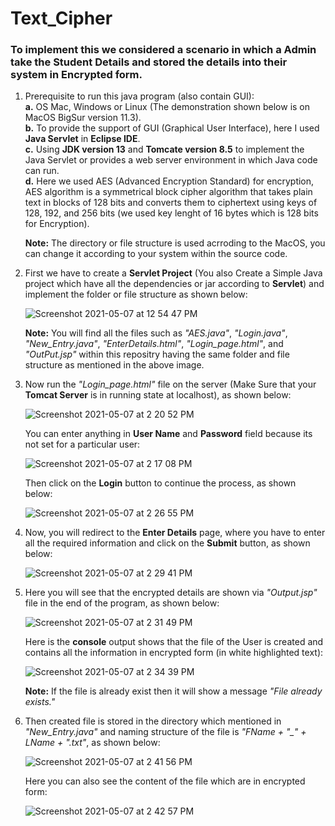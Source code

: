 # Text_Cipher

### To implement this we considered a scenario in which a **Admin** take the **Student Details** and stored the details into their system in Encrypted form. <br />
1. Prerequisite to run this java program (also contain GUI):<br />
   **a.** OS Mac, Windows or Linux (The demonstration shown below is on MacOS BigSur version 11.3). <br />
   **b.** To provide the support of GUI (Graphical User Interface), here I used **Java Servlet** in **Eclipse IDE**. <br />
   **c.** Using **JDK version 13** and **Tomcate version 8.5** to implement the Java Servlet or provides a web server environment in which Java code can run. <br />
   **d.** Here we used AES (Advanced Encryption Standard) for encryption, AES algorithm is a symmetrical block cipher algorithm that takes plain text in blocks of 128 bits and converts them to ciphertext using keys of 128, 192, and 256 bits (we used key lenght of 16 bytes which is 128 bits for Encryption). <br />
   
   **Note:** The directory or file structure is used acrroding to the MacOS, you can change it according to your system within the source code.
2. First we have to create a **Servlet Project** (You also Create a Simple Java project which have all the dependencies or jar according to **Servlet**) and implement the folder or file structure as shown below:

    ![Screenshot 2021-05-07 at 12 54 47 PM](https://user-images.githubusercontent.com/46700867/117413392-8b49e200-af33-11eb-91ab-3a181a8018ae.png)

   **Note:** You will find all the files such as *"AES.java"*, *"Login.java"*, *"New_Entry.java"*, *"EnterDetails.html"*, *"Login_page.html"*, and *"OutPut.jsp"* within this repositry having the same folder and file structure as mentioned in the above image.

3. Now run the *"Login_page.html"* file on the server (Make Sure that your **Tomcat Server** is in running state at localhost), as shown below:

    ![Screenshot 2021-05-07 at 2 20 52 PM](https://user-images.githubusercontent.com/46700867/117424468-71160100-af3f-11eb-85f0-5cdcc79134ae.png)

    You can enter anything in **User Name** and **Password** field because its not set for a particular user:
    
    ![Screenshot 2021-05-07 at 2 17 08 PM](https://user-images.githubusercontent.com/46700867/117424562-85f29480-af3f-11eb-89ad-2fef165c0bde.png)
    
    Then click on the **Login** button to continue the process, as shown below:
    
    ![Screenshot 2021-05-07 at 2 26 55 PM](https://user-images.githubusercontent.com/46700867/117425286-48dad200-af40-11eb-97ac-a695743a7b04.png)

4. Now, you will redirect to the **Enter Details** page, where you have to enter all the required information and click on the **Submit** button, as shown below:

    ![Screenshot 2021-05-07 at 2 29 41 PM](https://user-images.githubusercontent.com/46700867/117425698-abcc6900-af40-11eb-8f78-5ec1e39a00b2.png)

5. Here you will see that the encrypted details are shown via *"Output.jsp"* file in the end of the program, as shown below:

    ![Screenshot 2021-05-07 at 2 31 49 PM](https://user-images.githubusercontent.com/46700867/117425950-f77f1280-af40-11eb-8cad-1d1a730a0213.png)
    
    Here is the **console** output shows that the file of the User is created and contains all the information in encrypted form (in white highlighted text):
    
    ![Screenshot 2021-05-07 at 2 34 39 PM](https://user-images.githubusercontent.com/46700867/117426293-5cd30380-af41-11eb-9272-2d41a47eec1d.png)

    **Note:** If the file is already exist then it will show a message *"File already exists."*
    
 6. Then created file is stored in the directory which mentioned in *"New_Entry.java"* and naming structure of the file is *"FName + "_" + LName + ".txt"*, as shown below:

    ![Screenshot 2021-05-07 at 2 41 56 PM](https://user-images.githubusercontent.com/46700867/117427167-627d1900-af42-11eb-8bf5-d40e56bb6cf7.png)

    Here you can also see the content of the file which are in encrypted form:
    
    ![Screenshot 2021-05-07 at 2 42 57 PM](https://user-images.githubusercontent.com/46700867/117427291-85a7c880-af42-11eb-88d6-36a50cb5e92e.png)
